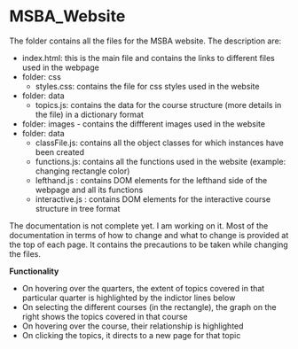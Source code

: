 # MSBA_Website
The folder contains all the files for the MSBA website. The description are:<br>
<ul>
  <li> index.html: this is the main file and contains the links to different files used in the webpage </li>
  
  <li> folder: css
   <ul>
     <li> styles.css: contains the file for css styles used in the website </li>
   </ul>
  </li>
  
  
  <li> folder: data
   <ul>
     <li> topics.js: contains the data for the course structure (more details in the file) in a dictionary format</li>
   </ul>
  </li>

  <li> folder: images - contains the diffferent images used in the website </li>
  
  <li> folder: data
   <ul>
     <li> classFile.js: contains all the object classes for which instances have been created </li>
     <li> functions.js: contains all the functions used in the website (example: changing rectangle color)</li>
     <li> lefthand.js : contains DOM elements for the lefthand side of the webpage and all its functions </li>
     <li> interactive.js : contains DOM elements for the interactive course structure in tree format </li>
   </ul>
  </li>  
 
 </ul>
 
The documentation is not complete yet. I am working on it. Most of the documentation in terms of how to change and what to change is provided at the top of each page. It contains the precautions to be taken while changing the files.

<b> Functionality </b> 
<ul>
  <li>On hovering over the quarters, the extent of topics covered in that particular quarter is highlighted by the indictor lines below </li>
  <li>On selecting the different courses (in the rectangle), the graph on the right shows the topics covered in that course</li>
  <li>On hovering over the course, their relationship is highlighted</li>
  <li>On clicking the topics, it directs to a new page for that topic</li>
</ul>
